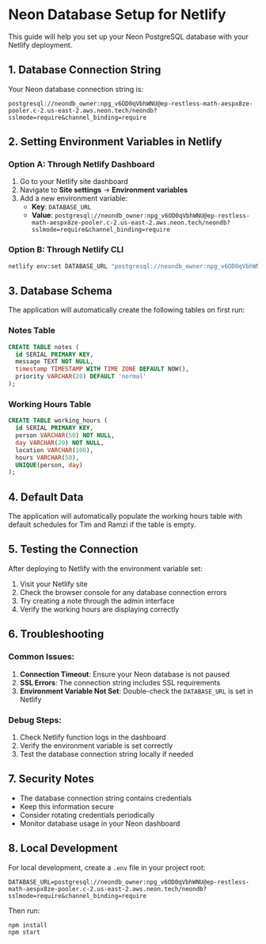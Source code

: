 # Neon Database Setup for Netlify

This guide will help you set up your Neon PostgreSQL database with your Netlify deployment.

## 1. Database Connection String

Your Neon database connection string is:
```
postgresql://neondb_owner:npg_v6OD0qVbhWNU@ep-restless-math-aespx8ze-pooler.c-2.us-east-2.aws.neon.tech/neondb?sslmode=require&channel_binding=require
```

## 2. Setting Environment Variables in Netlify

### Option A: Through Netlify Dashboard
1. Go to your Netlify site dashboard
2. Navigate to **Site settings** → **Environment variables**
3. Add a new environment variable:
   - **Key**: `DATABASE_URL`
   - **Value**: `postgresql://neondb_owner:npg_v6OD0qVbhWNU@ep-restless-math-aespx8ze-pooler.c-2.us-east-2.aws.neon.tech/neondb?sslmode=require&channel_binding=require`

### Option B: Through Netlify CLI
```bash
netlify env:set DATABASE_URL "postgresql://neondb_owner:npg_v6OD0qVbhWNU@ep-restless-math-aespx8ze-pooler.c-2.us-east-2.aws.neon.tech/neondb?sslmode=require&channel_binding=require"
```

## 3. Database Schema

The application will automatically create the following tables on first run:

### Notes Table
```sql
CREATE TABLE notes (
  id SERIAL PRIMARY KEY,
  message TEXT NOT NULL,
  timestamp TIMESTAMP WITH TIME ZONE DEFAULT NOW(),
  priority VARCHAR(20) DEFAULT 'normal'
);
```

### Working Hours Table
```sql
CREATE TABLE working_hours (
  id SERIAL PRIMARY KEY,
  person VARCHAR(50) NOT NULL,
  day VARCHAR(20) NOT NULL,
  location VARCHAR(100),
  hours VARCHAR(50),
  UNIQUE(person, day)
);
```

## 4. Default Data

The application will automatically populate the working hours table with default schedules for Tim and Ramzi if the table is empty.

## 5. Testing the Connection

After deploying to Netlify with the environment variable set:

1. Visit your Netlify site
2. Check the browser console for any database connection errors
3. Try creating a note through the admin interface
4. Verify the working hours are displaying correctly

## 6. Troubleshooting

### Common Issues:

1. **Connection Timeout**: Ensure your Neon database is not paused
2. **SSL Errors**: The connection string includes SSL requirements
3. **Environment Variable Not Set**: Double-check the `DATABASE_URL` is set in Netlify

### Debug Steps:

1. Check Netlify function logs in the dashboard
2. Verify the environment variable is set correctly
3. Test the database connection string locally if needed

## 7. Security Notes

- The database connection string contains credentials
- Keep this information secure
- Consider rotating credentials periodically
- Monitor database usage in your Neon dashboard

## 8. Local Development

For local development, create a `.env` file in your project root:
```
DATABASE_URL=postgresql://neondb_owner:npg_v6OD0qVbhWNU@ep-restless-math-aespx8ze-pooler.c-2.us-east-2.aws.neon.tech/neondb?sslmode=require&channel_binding=require
```

Then run:
```bash
npm install
npm start
```
